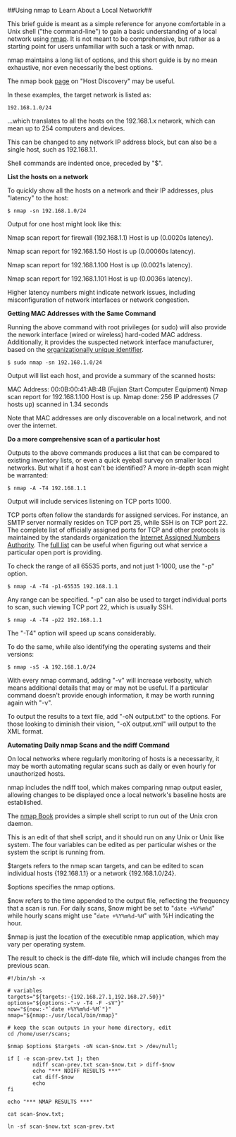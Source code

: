 ##Using nmap to Learn About a Local Network##

This brief guide is meant as a simple reference for anyone comfortable in a Unix shell ("the command-line") to gain a basic understanding of a local network using [nmap](https://nmap.org/). It is not meant to be comprehensive, but rather as a starting point for users unfamiliar with such a task or with nmap.

nmap maintains a long list of options, and this short guide is by no mean exhaustive, nor even necessarily the best options.

The nmap book [page](https://nmap.org/book/man-host-discovery.html) on "Host Discovery" may be useful.

In these examples, the target network is listed as:

	192.168.1.0/24

...which translates to all the hosts on the 192.168.1.x network, which can mean up to 254 computers and devices.

This can be changed to any network IP address block, but can also be a single host, such as 192.168.1.1.

Shell commands are indented once, preceded by "$".

__List the hosts on a network__

To quickly show all the hosts on a network and their IP addresses, plus "latency" to the host:

	$ nmap -sn 192.168.1.0/24

Output for one host might look like this:

Nmap scan report for firewall (192.168.1.1)
Host is up (0.0020s latency).

Nmap scan report for 192.168.1.50
Host is up (0.00060s latency).

Nmap scan report for 192.168.1.100
Host is up (0.0021s latency).

Nmap scan report for 192.168.1.101
Host is up (0.0036s latency).

Higher latency numbers might indicate network issues, including misconfiguration of network interfaces or network congestion.

__Getting MAC Addresses with the Same Command__

Running the above command with root privileges (or sudo) will also provide the nework interface (wired or wireless) hard-coded MAC address. Additionally, it provides the suspected network interface manufacturer, based on the [organizationally unique identifier](http://standards-oui.ieee.org/oui.txt).

	$ sudo nmap -sn 192.168.1.0/24

Output will list each host, and provide a summary of the scanned hosts:

MAC Address: 00:0B:00:41:AB:4B (Fujian Start Computer Equipment)
Nmap scan report for 192.168.1.100
Host is up.
Nmap done: 256 IP addresses (7 hosts up) scanned in 1.34 seconds

Note that MAC addresses are only discoverable on a local network, and not over the internet.

__Do a more comprehensive scan of a particular host__

Outputs to the above commands produces a list that can be compared to existing inventory lists, or even a quick eyeball survey on smaller local networks. But what if a host can't be identified? A more in-depth scan might be warranted:

	$ nmap -A -T4 192.168.1.1

Output will include services listening on TCP ports 1000.

TCP ports often follow the standards for assigned services. For instance, an SMTP server normally resides on TCP port 25, while SSH is on TCP port 22. The complete list of officially assigned ports for TCP and other protocols is maintained by the standards organization the [Internet Assigned Numbers Authority](https://www.iana.org/). The [full list](https://www.iana.org/assignments/service-names-port-numbers/service-names-port-numbers.txt) can be useful when figuring out what service a particular open port is providing.

To check the range of all 65535 ports, and not just 1-1000, use the "-p" option.

	$ nmap -A -T4 -p1-65535 192.168.1.1

Any range can be specified. "-p" can also be used to target individual ports to scan, such viewing TCP port 22, which is usually SSH.

	$ nmap -A -T4 -p22 192.168.1.1

The "-T4" option will speed up scans considerably.

To do the same, while also identifying the operating systems and their versions:

	$ nmap -sS -A 192.168.1.0/24

With every nmap command, adding "-v" will increase verbosity, which means additional details that may or may not be useful. If a particular command doesn't provide enough information, it may be worth running again with "-v".

To output the results to a text file, add "-oN output.txt" to the options. For those looking to diminish their vision, "-oX output.xml" will output to the XML format.

__Automating Daily nmap Scans and the ndiff Command__

On local networks where regularly monitoring of hosts is a necessarity, it may be worth automating regular scans such as daily or even hourly for unauthorized hosts.

nmap includes the ndiff tool, which makes comparing nmap output easier, allowing changes to be displayed once a local network's baseline hosts are established.

The [nmap Book](https://nmap.org/book/ndiff-man-periodic.html) provides a simple shell script to run out of the Unix cron daemon.

This is an edit of that shell script, and it should run on any Unix or Unix like system. The four variables can be edited as per particular wishes or the system the script is running from.

$targets refers to the nmap scan targets, and can be edited to scan individual hosts {192.168.1.1} or a network {192.168.1.0/24}.

$options specifies the nmap options.

$now refers to the time appended to the output file, reflecting the frequency that a scan is run. For daily scans, $now might be set to "`date +%Y%m%d`" while hourly scans might use "`date +%Y%m%d-%H`" with %H indicating the hour.

$nmap is just the location of the executible nmap application, which may vary per operating system.

The result to check is the diff-date file, which will include changes from the previous scan.

```
#!/bin/sh -x

# variables
targets="${targets:-{192.168.27.1,192.168.27.50}}"
options="${options:-"-v -T4 -F -sV"}"
now="${now:-"`date +%Y%m%d-%M`"}"
nmap="${nmap:-/usr/local/bin/nmap}"

# keep the scan outputs in your home directory, edit
cd /home/user/scans;

$nmap $options $targets -oN scan-$now.txt > /dev/null;

if [ -e scan-prev.txt ]; then
        ndiff scan-prev.txt scan-$now.txt > diff-$now
        echo "*** NDIFF RESULTS ***"
        cat diff-$now
        echo
fi

echo "*** NMAP RESULTS ***"

cat scan-$now.txt;

ln -sf scan-$now.txt scan-prev.txt
```
